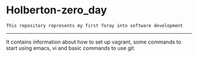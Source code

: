 # Holberton-zero_day
``` This repository represents my first foray into software development ```
<hr>
It contains  information about how to set up vagrant, some commands to start using emacs,
vi and basic commands to use git.
